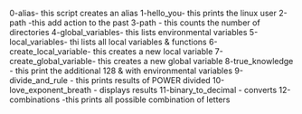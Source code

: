 0-alias- this script creates an alias
1-hello_you- this prints the linux user
2-path -this add action to the past
3-path - this counts the number of directories
4-global_variables- this lists environmental variables
5-local_variables- thi lists all local variables & functions
6-create_local_variable- this creates a new local variable
7-create_global_variable- this creates a new global variable
8-true_knowledge - this print the additional 128 & with environmental variables
9-divide_and_rule - this prints results of POWER divided
10-love_exponent_breath - displays results
11-binary_to_decimal - converts
12-combinations -this prints all possible combination of letters
